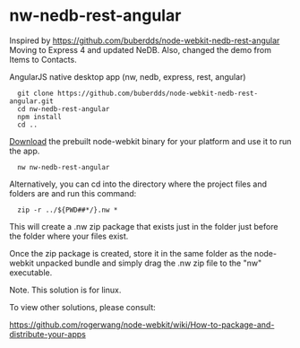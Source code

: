 nw-nedb-rest-angular
=============================

Inspired by https://github.com/buberdds/node-webkit-nedb-rest-angular
Moving to Express 4 and updated NeDB. Also, changed the demo from Items to Contacts.

AngularJS native desktop app (nw, nedb, express, rest, angular)

```
  git clone https://github.com/buberdds/node-webkit-nedb-rest-angular.git
  cd nw-nedb-rest-angular
  npm install
  cd ..
```

<a href="https://github.com/rogerwang/node-webkit#downloads" target="_blank">Download</a> the prebuilt node-webkit binary for your platform and
use it to run the app.

```
  nw nw-nedb-rest-angular
```

Alternatively, you can cd into the directory where the project files and folders are and run this command:

```
  zip -r ../${PWD##*/}.nw *
```

This will create a .nw zip package that exists just in the folder just before the folder where your files exist.

Once the zip package is created, store it in the same folder as the node-webkit unpacked bundle and simply drag the .nw zip file to the "nw" executable.

Note. This solution is for linux.

To view other solutions, please consult:

https://github.com/rogerwang/node-webkit/wiki/How-to-package-and-distribute-your-apps

